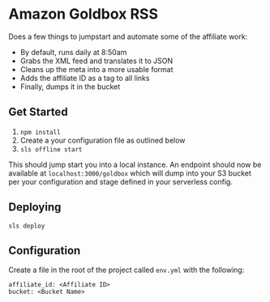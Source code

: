 # Amazon Goldbox RSS

Does a few things to jumpstart and automate some of the affiliate work:
 - By default, runs daily at 8:50am
 - Grabs the XML feed and translates it to JSON
 - Cleans up the meta into a more usable format
 - Adds the affiliate ID as a tag to all links
 - Finally, dumps it in the bucket
 
## Get Started
1. `npm install`
2. Create a your configuration file as outlined below
3. `sls offline start`

This should jump start you into a local instance. An endpoint should now be available at `localhost:3000/goldbox` which will dump into your S3 bucket per your configuration and stage defined in your serverless config.

## Deploying
`sls deploy`

## Configuration
Create a file in the root of the project called `env.yml` with the following:
```
affiliate_id: <Affiliate ID>
bucket: <Bucket Name>
```

